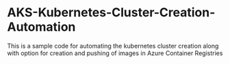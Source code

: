 # AKS-Kubernetes-Cluster-Creation-Automation
This is a sample code for automating the kubernetes cluster creation along with option for creation and pushing of images in Azure Container Registries
